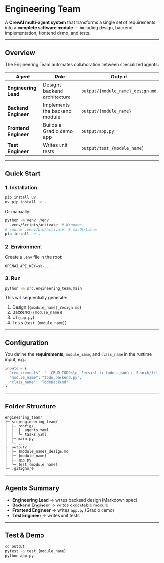 # Engineering Team

A **CrewAI multi-agent system** that transforms a single set of requirements into a **complete software module** — including design, backend implementation, frontend demo, and tests.

---

## Overview

The Engineering Team automates collaboration between specialized agents:

| Agent | Role | Output |
|-------|------|---------|
| **Engineering Lead** | Designs backend architecture | `output/{module_name}_design.md` |
| **Backend Engineer** | Implements the backend module | `output/{module_name}` |
| **Frontend Engineer** | Builds a Gradio demo app | `output/app.py` |
| **Test Engineer** | Writes unit tests | `output/test_{module_name}` |

---

## Quick Start

### 1. Installation
```bash
pip install uv
uv pip install -e .
```

Or manually:
```bash
python -m venv .venv
. .venv/Scripts/activate  # Windows
# source .venv/bin/activate  # macOS/Linux
pip install -e .
```

### 2. Environment
Create a `.env` file in the root:
```
OPENAI_API_KEY=sk-...
```

### 3. Run
```bash
python -m src.engineering_team.main
```

This will sequentially generate:
1. Design (`{module_name}_design.md`)
2. Backend (`{module_name}`)
3. UI (`app.py`)
4. Tests (`test_{module_name}`)

---

## Configuration

You define the **requirements**, `module_name`, and `class_name` in the runtime input, e.g.:

```python
inputs = {
  "requirements": "- CRUD TODOs\n- Persist to todos.json\n- Search/filter by completed",
  "module_name": "todo_backend.py",
  "class_name": "TodoBackend"
}
```

---

## Folder Structure

```
engineering_team/
├─ src/engineering_team/
│  ├─ config/
│  │  ├─ agents.yaml
│  │  └─ tasks.yaml
│  ├─ main.py
│  └─ ...
├─ output/
│  ├─ {module_name}_design.md
│  ├─ {module_name}
│  ├─ app.py
│  └─ test_{module_name}
└─ .gitignore
```

---

## Agents Summary

- **Engineering Lead** → writes backend design (Markdown spec)
- **Backend Engineer** → writes executable module
- **Frontend Engineer** → writes `app.py` (Gradio demo)
- **Test Engineer** → writes unit tests

---

## Test & Demo

```bash
cd output
pytest -q test_{module_name}
python app.py
```
